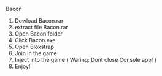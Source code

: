 Bacon
1. Dowload Bacon.rar
2. extract file Bacon.rar
3. Open Bacon folder
4. Click Bacon.exe
5. Open Bloxstrap
6. Join in the game
7. Inject into the game ( Waring: Dont close Console app! )
8. Enjoy!
